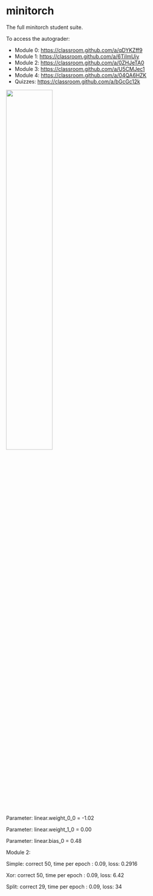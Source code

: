 # minitorch
The full minitorch student suite. 


To access the autograder: 

* Module 0: https://classroom.github.com/a/qDYKZff9
* Module 1: https://classroom.github.com/a/6TiImUiy
* Module 2: https://classroom.github.com/a/0ZHJeTA0
* Module 3: https://classroom.github.com/a/U5CMJec1
* Module 4: https://classroom.github.com/a/04QA6HZK
* Quizzes: https://classroom.github.com/a/bGcGc12k

<img src="https://i.imgur.com/uVKrzy6.jpeg" width="50%">

Parameter: linear.weight_0_0 = -1.02

Parameter: linear.weight_1_0 = 0.00

Parameter: linear.bias_0 = 0.48


Module 2:

Simple: correct 50, time per epoch : 0.09, loss: 0.2916

Xor: correct 50, time per epoch : 0.09, loss: 6.42

Split: correct 29, time per epoch : 0.09, loss: 34